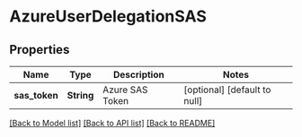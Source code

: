 # AzureUserDelegationSAS
## Properties

| Name | Type | Description | Notes |
|------------ | ------------- | ------------- | -------------|
| **sas\_token** | **String** | Azure SAS Token | [optional] [default to null] |

[[Back to Model list]](../README.md#documentation-for-models) [[Back to API list]](../README.md#documentation-for-api-endpoints) [[Back to README]](../README.md)

